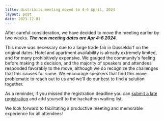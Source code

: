 ```yaml
---
title: distribits meeting moved to 4-6 April, 2024
layout: post
date: 2023-12-01
---
```


After careful consideration, we have decided to move the meeting earlier by two weeks. ***The new meeting dates are Apr 4-6 2024***.

This move was necessary due to a large trade fair in Düsseldorf on the original dates. Hotel and apartment availability is already
extremely limited, and for many prohibitively expensive. We gauged the community's feeling before making this decision, and the
majority of speakers and attendees responded favorably to the move, although we do recognize the challenges that this causes for some.
We encourage speakers that find this move problematic to reach out to us and we'll do our best to find a solution together.

As a reminder, if you missed the registration deadline you can
[submit a late registration](https://cryptpad.fr/form/#/2/form/view/jnreOeG+ja0DXCESlqkgf6WRqz7vhMmxzROMyJL+q5g/)
and add yourself to the hackathon waiting list.

We look forward to facilitating a productive meeting and memorable experience for all attendees!
